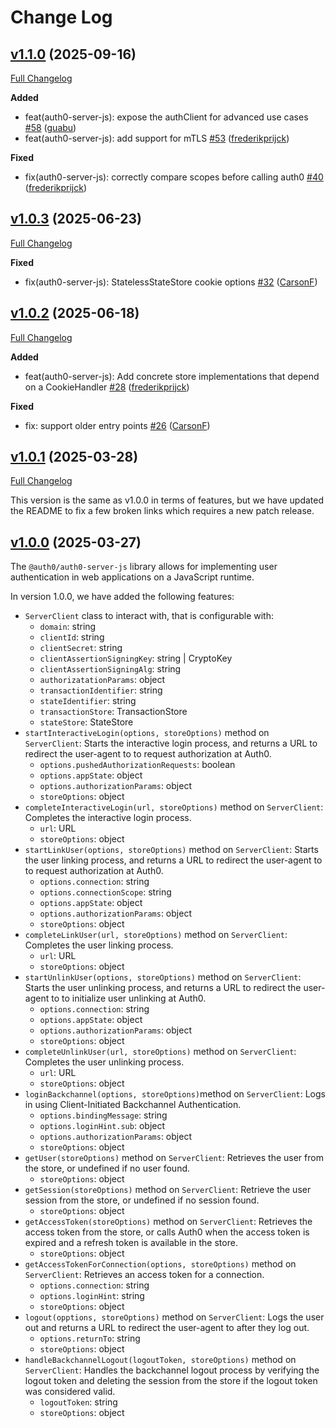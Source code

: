 # Change Log

## [v1.1.0](https://github.com/auth0/auth0-auth-js/releases/tag/auth0-server-js-v1.1.0) (2025-09-16)
[Full Changelog](https://github.com/auth0/auth0-auth-js/compare/auth0-server-js-v1.0.3...auth0-server-js-v1.1.0)

**Added**
- feat(auth0-server-js): expose the authClient for advanced use cases [\#58](https://github.com/auth0/auth0-auth-js/pull/58) ([guabu](https://github.com/guabu))
- feat(auth0-server-js): add support for mTLS [\#53](https://github.com/auth0/auth0-auth-js/pull/53) ([frederikprijck](https://github.com/frederikprijck))

**Fixed**
- fix(auth0-server-js): correctly compare scopes before calling auth0 [\#40](https://github.com/auth0/auth0-auth-js/pull/40) ([frederikprijck](https://github.com/frederikprijck))

## [v1.0.3](https://github.com/auth0/auth0-auth-js/releases/tag/auth0-server-js-v1.0.3) (2025-06-23)
[Full Changelog](https://github.com/auth0/auth0-auth-js/compare/auth0-server-js-v1.0.2...auth0-server-js-v1.0.3)

**Fixed**
- fix(auth0-server-js): StatelessStateStore cookie options [\#32](https://github.com/auth0/auth0-auth-js/pull/32) ([CarsonF](https://github.com/CarsonF))

## [v1.0.2](https://github.com/auth0/auth0-auth-js/releases/tag/auth0-server-js-v1.0.2) (2025-06-18)
[Full Changelog](https://github.com/auth0/auth0-auth-js/compare/auth0-server-js-v1.0.1...auth0-server-js-v1.0.2)

**Added**
- feat(auth0-server-js): Add concrete store implementations that depend on a CookieHandler [\#28](https://github.com/auth0/auth0-auth-js/pull/28) ([frederikprijck](https://github.com/frederikprijck))

**Fixed**
- fix: support older entry points [\#26](https://github.com/auth0/auth0-auth-js/pull/26) ([CarsonF](https://github.com/CarsonF))

## [v1.0.1](https://github.com/auth0/auth0-auth-js/releases/tag/auth0-server-js-v1.0.1) (2025-03-28)
[Full Changelog](https://github.com/auth0/auth0-auth-js/compare/auth0-server-js-v1.0.0...auth0-server-js-v1.0.1)

This version is the same as v1.0.0 in terms of features, but we have updated the README to fix a few broken links which requires a new patch release.

## [v1.0.0](https://github.com/auth0/auth0-auth-js/releases/tag/auth0-server-js-v1.0.0) (2025-03-27)

The `@auth0/auth0-server-js` library allows for implementing user authentication in web applications on a JavaScript runtime.

In version 1.0.0, we have added the following features:

- `ServerClient` class to interact with, that is configurable with:
  - `domain`: string
  - `clientId`: string
  - `clientSecret`: string
  - `clientAssertionSigningKey`: string | CryptoKey
  - `clientAssertionSigningAlg`: string
  - `authorizatationParams`: object
  - `transactionIdentifier`: string
  - `stateIdentifier`: string
  - `transactionStore`: TransactionStore
  - `stateStore`: StateStore
- `startInteractiveLogin(options, storeOptions)` method on `ServerClient`: Starts the interactive login process, and returns a URL to redirect the user-agent to to request authorization at Auth0.
  - `options.pushedAuthorizationRequests`: boolean
  - `options.appState`: object
  - `options.authorizationParams`: object
  - `storeOptions`: object
- `completeInteractiveLogin(url, storeOptions)` method on `ServerClient`:  Completes the interactive login process.
  - `url`: URL
  - `storeOptions`: object
- `startLinkUser(options, storeOptions)` method on `ServerClient`: Starts the user linking process, and returns a URL to redirect the user-agent to to request authorization at Auth0.
  - `options.connection`: string
  - `options.connectionScope`: string
  - `options.appState`: object
  - `options.authorizationParams`: object
  - `storeOptions`: object
- `completeLinkUser(url, storeOptions)` method on `ServerClient`: Completes the user linking process.
  - `url`: URL
  - `storeOptions`: object
- `startUnlinkUser(options, storeOptions)` method on `ServerClient`: Starts the user unlinking process, and returns a URL to redirect the user-agent to to initialize user unlinking at Auth0.
  - `options.connection`: string
  - `options.appState`: object
  - `options.authorizationParams`: object
  - `storeOptions`: object
- `completeUnlinkUser(url, storeOptions)` method on `ServerClient`: Completes the user unlinking process.
  - `url`: URL
  - `storeOptions`: object
- `loginBackchannel(options, storeOptions)`method on `ServerClient`: Logs in using Client-Initiated Backchannel Authentication.
  - `options.bindingMessage`: string
  - `options.loginHint.sub`: object
  - `options.authorizationParams`: object
  - `storeOptions`: object
- `getUser(storeOptions)` method on `ServerClient`: Retrieves the user from the store, or undefined if no user found.
  - `storeOptions`: object
- `getSession(storeOptions)` method on `ServerClient`: Retrieve the user session from the store, or undefined if no session found.
  - `storeOptions`: object
- `getAccessToken(storeOptions)` method on `ServerClient`: Retrieves the access token from the store, or calls Auth0 when the access token is expired and a refresh token is available in the store.
  - `storeOptions`: object
- `getAccessTokenForConnection(options, storeOptions)` method on `ServerClient`: Retrieves an access token for a connection.
  - `options.connection`: string
  - `options.loginHint`: string
  - `storeOptions`: object
- `logout(opptions, storeOptions)` method on `ServerClient`: Logs the user out and returns a URL to redirect the user-agent to after they log out.
  - `options.returnTo`: string
  - `storeOptions`: object
- `handleBackchannelLogout(logoutToken, storeOptions)` method on `ServerClient`:  Handles the backchannel logout process by verifying the logout token and deleting the session from the store if the logout token was considered valid.
  - `logoutToken`: string
  - `storeOptions`: object

